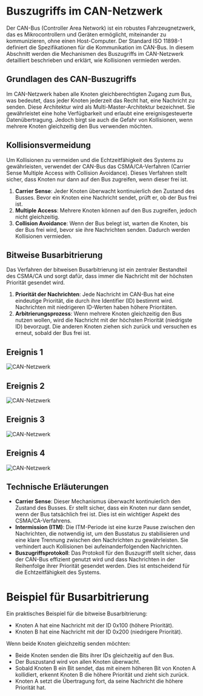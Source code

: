 # Buszugriffs im CAN-Netzwerk

Der CAN-Bus (Controller Area Network) ist ein robustes Fahrzeugnetzwerk, das es Mikrocontrollern und Geräten ermöglicht, miteinander zu kommunizieren, ohne einen Host-Computer. Der Standard ISO 11898-1 definiert die Spezifikationen für die Kommunikation im CAN-Bus. In diesem Abschnitt werden die Mechanismen des Buszugriffs im CAN-Netzwerk detailliert beschrieben und erklärt, wie Kollisionen vermieden werden.

## Grundlagen des CAN-Buszugriffs

Im CAN-Netzwerk haben alle Knoten gleichberechtigten Zugang zum Bus, was bedeutet, dass jeder Knoten jederzeit das Recht hat, eine Nachricht zu senden. Diese Architektur wird als Multi-Master-Architektur bezeichnet. Sie gewährleistet eine hohe Verfügbarkeit und erlaubt eine ereignisgesteuerte Datenübertragung. Jedoch birgt sie auch die Gefahr von Kollisionen, wenn mehrere Knoten gleichzeitig den Bus verwenden möchten.

## Kollisionsvermeidung

Um Kollisionen zu vermeiden und die Echtzeitfähigkeit des Systems zu gewährleisten, verwendet der CAN-Bus das CSMA/CA-Verfahren (Carrier Sense Multiple Access with Collision Avoidance). Dieses Verfahren stellt sicher, dass Knoten nur dann auf den Bus zugreifen, wenn dieser frei ist.

1. **Carrier Sense**: Jeder Knoten überwacht kontinuierlich den Zustand des Busses. Bevor ein Knoten eine Nachricht sendet, prüft er, ob der Bus frei ist.
2. **Multiple Access**: Mehrere Knoten können auf den Bus zugreifen, jedoch nicht gleichzeitig.
3. **Collision Avoidance**: Wenn der Bus belegt ist, warten die Knoten, bis der Bus frei wird, bevor sie ihre Nachrichten senden. Dadurch werden Kollisionen vermieden.

## Bitweise Busarbitrierung

Das Verfahren der bitweisen Busarbitrierung ist ein zentraler Bestandteil des CSMA/CA und sorgt dafür, dass immer die Nachricht mit der höchsten Priorität gesendet wird.

1. **Priorität der Nachrichten**: Jede Nachricht im CAN-Bus hat eine eindeutige Priorität, die durch ihre Identifier (ID) bestimmt wird. Nachrichten mit niedrigeren ID-Werten haben höhere Prioritäten.
2. **Arbitrierungsprozess**: Wenn mehrere Knoten gleichzeitig den Bus nutzen wollen, wird die Nachricht mit der höchsten Priorität (niedrigste ID) bevorzugt. Die anderen Knoten ziehen sich zurück und versuchen es erneut, sobald der Bus frei ist.

## Ereignis 1

![CAN-Netzwerk](/img/can/1712022411179.png)

## Ereignis 2

![CAN-Netzwerk](/img/can/1712022493865.png)

## Ereignis 3

![CAN-Netzwerk](/img/can/1712022523730.png)

## Ereignis 4

![CAN-Netzwerk](/img/can/1712022543957.png)

## Technische Erläuterungen

- **Carrier Sense**: Dieser Mechanismus überwacht kontinuierlich den Zustand des Busses. Er stellt sicher, dass ein Knoten nur dann sendet, wenn der Bus tatsächlich frei ist. Dies ist ein wichtiger Aspekt des CSMA/CA-Verfahrens.
- **Intermission (ITM)**: Die ITM-Periode ist eine kurze Pause zwischen den Nachrichten, die notwendig ist, um den Busstatus zu stabilisieren und eine klare Trennung zwischen den Nachrichten zu gewährleisten. Sie verhindert auch Kollisionen bei aufeinanderfolgenden Nachrichten.
- **Buszugriffsprotokoll**: Das Protokoll für den Buszugriff stellt sicher, dass der CAN-Bus effizient genutzt wird und dass Nachrichten in der Reihenfolge ihrer Priorität gesendet werden. Dies ist entscheidend für die Echtzeitfähigkeit des Systems.

# Beispiel für Busarbitrierung

Ein praktisches Beispiel für die bitweise Busarbitrierung:

- Knoten A hat eine Nachricht mit der ID 0x100 (höhere Priorität).
- Knoten B hat eine Nachricht mit der ID 0x200 (niedrigere Priorität).

Wenn beide Knoten gleichzeitig senden möchten:

- Beide Knoten senden die Bits ihrer IDs gleichzeitig auf den Bus.
- Der Buszustand wird von allen Knoten überwacht.
- Sobald Knoten B ein Bit sendet, das mit einem höheren Bit von Knoten A kollidiert, erkennt Knoten B die höhere Priorität und zieht sich zurück.
- Knoten A setzt die Übertragung fort, da seine Nachricht die höhere Priorität hat.

